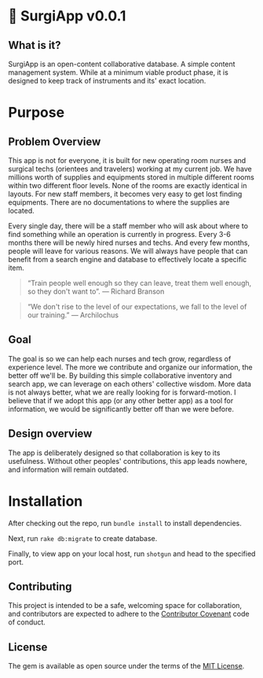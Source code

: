 # 🏩 SurgiApp v0.0.1

## What is it?

SurgiApp is an open-content collaborative database. A simple content management system. While at a minimum viable product phase, it is designed to keep track of instruments and its' exact location.

# Purpose

## Problem Overview

This app is not for everyone, it is built for new operating room nurses and surgical techs (orientees and travelers) working at my current job. We have millions worth of supplies and equipments stored in multiple different rooms within two different floor levels. None of the rooms are exactly identical in layouts. For new staff members, it becomes very easy to get lost finding equipments. There are no documentations to where the supplies are located. 

Every single day, there will be a staff member who will ask about where to find something while an operation is currently in progress. Every 3-6 months there will be newly hired nurses and techs. And every few months, people will leave for various reasons. We will always have people that can benefit from a search engine and database to effectively locate a specific item. 

>“Train people well enough so they can leave, treat them well enough, so they don't want to”. — Richard Branson

>“We don't rise to the level of our expectations, we fall to the level of our training.” ― Archilochus

## Goal

The goal is so we can help each nurses and tech grow, regardless of experience level. The more we contribute and organize our information, the better off we'll be. By building this simple collaborative inventory and search app, we can leverage on each others' collective wisdom. More data is not always better, what we are really looking for is forward-motion. I believe that if we adopt this app (or any other better app) as a tool for information, we would be significantly better off than we were before.

## Design overview

The app is deliberately designed so that collaboration is key to its usefulness. Without other peoples' contributions, this app leads nowhere, and information will remain outdated. 

# Installation

After checking out the repo, run `bundle install` to install dependencies.

Next, run `rake db:migrate` to create database.

Finally, to view app on your local host, run `shotgun` and head to the specified port.

## Contributing

This project is intended to be a safe, welcoming space for collaboration, and contributors are expected to adhere to the [Contributor Covenant](http://contributor-covenant.org) code of conduct.

## License

The gem is available as open source under the terms of the [MIT License](http://opensource.org/licenses/MIT).